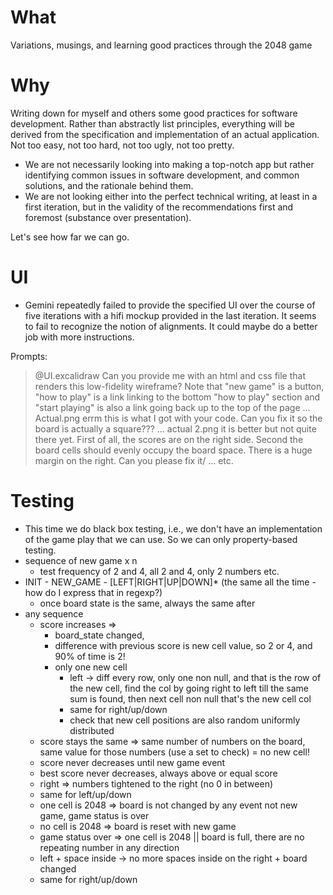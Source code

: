 # What
Variations, musings, and learning good practices through the 2048 game

# Why
Writing down for myself and others some good practices for software development. Rather than abstractly list principles, everything will be derived from the specification and implementation of an actual application. Not too easy, not too hard, not too ugly, not too pretty. 

- We are not necessarily looking into making a top-notch app but rather identifying common issues in software development, and common solutions, and the rationale behind them.
- We are not looking either into the perfect technical writing, at least in a first iteration, but in the validity of the recommendations first and foremost (substance over presentation).

Let's see how far we can go.

# UI
- Gemini repeatedly failed to provide the specified UI over the course of five iterations with a hifi mockup provided in the last iteration. It seems to fail to recognize the notion of alignments. It could maybe do a better job with more instructions. 

Prompts:
> @UI.excalidraw Can you provide me with an html and css file that renders this low-fidelity wireframe? Note that "new game" is a button, "how to play" is a link linking to the bottom "how to play" section and "start playing" is also a link going back up to the top of the page
> ...
> Actual.png errm this is what I got with your code. Can you fix it so the board is actually a square???
> ...
> actual 2.png it is better but not quite there yet. First of all, the scores are on the right side. Second the board cells should evenly occupy the board space. There is a huge margin on the right. Can you please fix it/
> ...
> etc.

# Testing
- This time we do black box testing, i.e., we don't have an implementation of the game play that we can use. So we can only property-based testing.
- sequence of new game x n
  - test frequency of 2 and 4, all 2 and 4, only 2 numbers etc.
- INIT - NEW_GAME - [LEFT|RIGHT|UP|DOWN]* (the same all the time - how do I express that in regexp?)
  - once board state is the same, always the same after
- any sequence
  - score increases => 
    - board_state changed, 
    - difference with previous score is new cell value, so 2 or 4, and 90% of time is 2!
    - only one new cell
      - left -> diff every row, only one non null, and that is the row of the new cell, find the col by going right to left till the same sum is found, then next cell non null that's the new cell col
      - same for right/up/down
      - check that new cell positions are also random uniformly distributed
  - score stays the same => same number of numbers on the board, same value for those numbers (use a set to check) = no new cell!
  - score never decreases until new game event
  - best score never decreases, always above or equal score
  - right => numbers tightened to the right (no 0 in between)
  - same for left/up/down
  - one cell is 2048 => board is not changed by any event not new game, game status is over
  - no cell is 2048 => board is reset with new game
  - game status over => one cell is 2048 || board is full, there are no repeating number in any direction
  - left + space inside -> no more spaces inside on the right + board changed
  - same for right/up/down